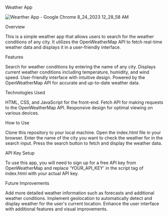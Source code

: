 Weather App
 
  ![Wearther App - Google Chrome 8_24_2023 12_28_58 AM](https://github.com/imeshrup/WeatherAppJS/assets/117440415/7eeeec4a-64a2-46a1-bd3a-90b18e00914c)


Overview

This is a simple weather app that allows users to search for the weather conditions of any city. It utilizes the OpenWeatherMap API to fetch real-time weather data and displays it in a user-friendly interface.

Features

Search for weather conditions by entering the name of any city.
Displays current weather conditions including temperature, humidity, and wind speed.
User-friendly interface with intuitive design.
Powered by the OpenWeatherMap API for accurate and up-to-date weather data.

Technologies Used

HTML, CSS, and JavaScript for the front-end.
Fetch API for making requests to the OpenWeatherMap API.
Responsive design for optimal viewing on various devices.

How to Use

Clone this repository to your local machine.
Open the index.html file in your browser.
Enter the name of the city you want to check the weather for in the search input.
Press the search button to fetch and display the weather data.

API Key Setup

To use this app, you will need to sign up for a free API key from OpenWeatherMap and replace 'YOUR_API_KEY' in the script tag of index.html with your actual API key.

Future Improvements

Add more detailed weather information such as forecasts and additional weather conditions.
Implement geolocation to automatically detect and display weather for the user's current location.
Enhance the user interface with additional features and visual improvements.


